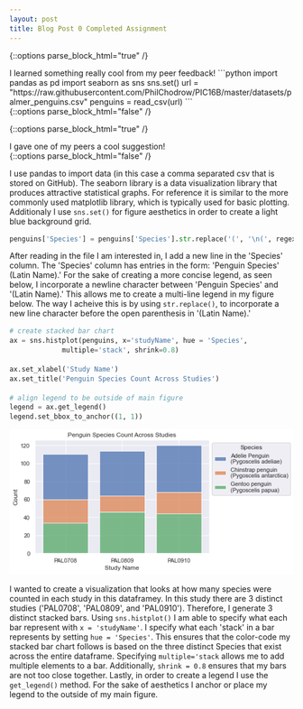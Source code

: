 ```yaml
---
layout: post
title: Blog Post 0 Completed Assignment
---
```


{::options parse_block_html="true" /}
<div class="got-help">
I learned something really cool from my peer feedback! 
```python
import pandas as pd
import seaborn as sns
sns.set()
url = "https://raw.githubusercontent.com/PhilChodrow/PIC16B/master/datasets/palmer_penguins.csv"
penguins = read_csv(url)
```
</div>
{::options parse_block_html="false" /}

{::options parse_block_html="true" /}
<div class="gave-help">
I gave one of my peers a cool suggestion! 
</div>
{::options parse_block_html="false" /}

I use pandas to import data (in this case a comma separated csv that is stored on GitHub). The seaborn library is a data visualization library that produces attractive statistical graphs. For reference it is similar to the more commonly used matplotlib library, which is typically used for basic plotting. Additionaly I use `sns.set()` for figure aesthetics in order to create a light blue background grid. 

```python
penguins['Species'] = penguins['Species'].str.replace('(', '\n(', regex = True)
```
After reading in the file I am interested in, I add a new line in the 'Species' column. The 'Species' column has entries in the form: 'Penguin Species' (Latin Name).' For the sake of creating a more concise legend, as seen below, I incorporate a newline character between 'Penguin Species' and '(Latin Name).' This allows me to create a multi-line legend in my figure below. The way I acheive this is by using `str.replace()`, to incorporate a new line character before the open parenthesis in '(Latin Name).'

```python
# create stacked bar chart
ax = sns.histplot(penguins, x='studyName', hue = 'Species',
             multiple='stack', shrink=0.8)

ax.set_xlabel('Study Name')
ax.set_title('Penguin Species Count Across Studies')

# align legend to be outside of main figure
legend = ax.get_legend()
legend.set_bbox_to_anchor((1, 1))
```
![Blog0.png](/images/Blog0.png)

 I wanted to create a visualization that looks at how many species were counted in each study in this dataframey. In this study there are 3 distinct studies ('PAL0708', 'PAL0809', and 'PAL0910'). Therefore, I generate 3 distinct stacked bars. Using `sns.histplot()` I am able to specify what each bar represent with `x = 'studyName'`. I specify what each 'stack' in a bar represents by setting `hue = 'Species'`. This ensures that the color-code my stacked bar chart follows is based on the three distinct Species that exist across the entire dataframe. Specifying `multiple='stack` allows me to add multiple elements to a bar. Additionally, `shrink = 0.8` ensures that my bars are not too close together. Lastly, in order to create a legend I use the `get_legend()` method. For the sake of aesthetics I anchor or place my legend to the outside of my main figure. 
